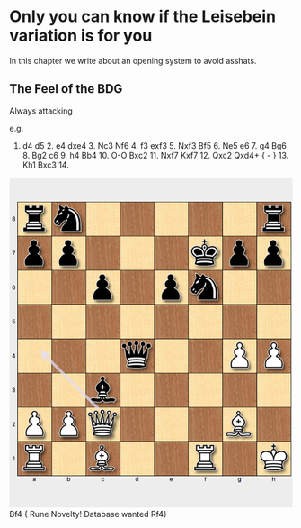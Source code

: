 # Only you can know if the Leisebein variation is for you

In this chapter we write about an opening system to avoid asshats.

## The Feel of the BDG



Always attacking


e.g.

1. d4 d5 2. e4 dxe4 3. Nc3 Nf6 4. f3 exf3 5. Nxf3 Bf5 6. Ne5 e6 7. g4 Bg6 8. Bg2
c6 9. h4 Bb4 10. O-O Bxc2 11. Nxf7 Kxf7 12. Qxc2 Qxd4+ { - }  13. Kh1 Bxc3 14.



![Novelty in the Gunderam](bf4-N.png)
Bf4 { Rune Novelty!  Database wanted Rf4}   